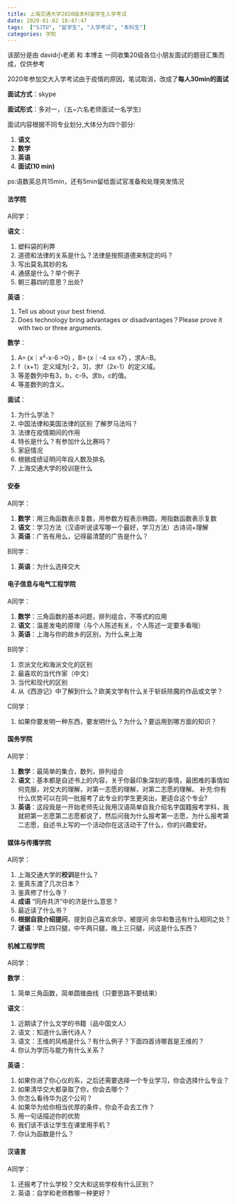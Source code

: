 ```yaml
---
title: 上海交通大学2020级本科留学生入学考试
date: 2020-01-02 18:47:47
tags:  ["SJTU", "留学生", "入学考试", "本科生"]
categories: 学校
---
```


该部分是由 david小老弟 和 本博主 一同收集20级各位小朋友面试的题目汇集而成，仅供参考

2020年参加交大入学考试由于疫情的原因，笔试取消，改成了**每人30min的面试**

**面试方式**：skype

**面试形式**：多对一，（五~六名老师面试一名学生)

<!--more-->

面试内容根据不同专业划分,大体分为四个部分:

1. **语文**
2. **数学**
3. **英语**
4. **面试(10 min)**

ps:语数英总共15min，还有5min留给面试官准备和处理突发情况

#### 法学院

A同学：

**语文**：
1. 塑料袋的利弊
2. 道德和法律的关系是什么？法律是按照道德来制定的吗？
3. 写出莫名其妙的名
4. 通感是什么？举个例子
5. 朝三暮四的意思？出处?

**英语**：
1. Tell us about your best friend.
2. Does technology bring advantages or disadvantages？Please prove it with two or three arguments.

**数学**：
1. A=｛x｜x²-x-6 >0｝，B=｛x｜-4 ≤x ≤7｝，求A∩B。
2. f（x+1）定义域为[-2，3]，求f（2x-1）的定义域。
3. 等差数列中有3，b，c-9。求b，c的值。
4. 等差数列的含义。

**面试**：
1. 为什么学法？
2. 中国法律和美国法律的区别 了解罗马法吗？
3. 法律在疫情期间的作用
4. 特长是什么？有参加什么比赛吗？
5. 家庭情况
6. 根据成绩证明问年段人数及排名
7. 上海交通大学的校训是什么

#### 安泰

A同学：

1. **数学**：用三角函数表示复数，用参数方程表示椭圆，用指数函数表示复数
2. **语文**：学习方法（汉语听说读写哪一个最好，学习方法）古诗词+理解
3. **英语**：广告有用么，记得最清楚的广告是什么？

B同学：

1. **英语**：为什么选择交大

#### 电子信息与电气工程学院

A同学：

1. **数学**：三角函数的基本问题，排列组合，不等式的应用
2. **语文**：温差发电的原理（与个人陈述有关，个人陈述一定要多看哦）
3. **英语**：上海与你的故乡的区别，为什么来上海

B同学：

1. 京派文化和海派文化的区别
2. 最喜欢的当代作家（中文）
3. 当代和现代的区别
4. 从《西游记》中了解到什么？欧美文学有什么关于斩妖除魔的作品或文学？

C同学：

1. 如果你要发明一种东西，要发明什么？为什么？要运用到哪方面的知识？


#### 国务学院

A同学：

1. **数学**：最简单的集合，数列，排列组合
2. **语文**：基本都是自述书上的内容，关于你最印象深刻的事情，最困难的事情如何克服，对交大的理解，对第一志愿的理解，对第二志愿的理解。
补充:你有什么优势可以在同一批报考了此专业的学生更突出，更适合这个专业?
3. **英语**：这段我是一开始老师先让我用汉语简单自我介绍名字国籍报考学科，我就把第一志愿第二志愿都说了，然后问我为什么报考第一志愿，为什么报考第二志愿，自述书上写的一个活动你在这活动干了什么，你的兴趣爱好。

#### 媒体与传播学院

A同学：

1. 上海交通大学的**校训**是什么？
2. 鉴真东渡了几次日本？
3. 鉴真修了什么寺？
4. **成语** “同舟共济”中的济是什么意思？
5. 最近读了什么书？
6. **根据自我介绍提问**，提到自己喜欢余华，被提问 余华和鲁迅有什么相同之处？
7. **谜语**：早上四只腿，中午两只腿，晚上三只腿，问这是什么东西？

#### 机械工程学院

A同学：

**数学**：

1. 简单三角函数，简单圆锥曲线（只要思路不要结果）

**语文**：

1. 近期读了什么文学的书籍（品中国文人）
2. 语文：知道什么唐代诗人？
3. 语文：王维的风格是什么？有什么例子？下面四首诗哪首是王维的？
4. 你认为学历与能力有什么关系？

**英语**：

1. 如果你进了你心仪的系，之后还需要选择一个专业学习，你会选择什么专业？
2. 如果清华交大都录取了你，你会去哪个？
3. 你怎么看待华为这个公司？
4. 如果华为给你相当优厚的条件，你会不会去工作？
5. 用一句话描述你的优势
6. 我们该不该让学生在课堂用手机？
7. 你认为函数是什么？

#### 汉语言

A同学：

1. 还报考了什么学校？交大和这些学校有什么区别？
2. 英语：自学和老师教哪一种更好？

